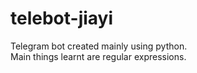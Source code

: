 # telebot-jiayi
Telegram bot created mainly using python.  
Main things learnt are regular expressions.
